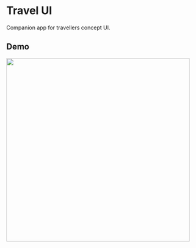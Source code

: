 # Travel UI

Companion app for travellers concept UI.

## Demo

<img height="480px" src="demo/demo.gif">